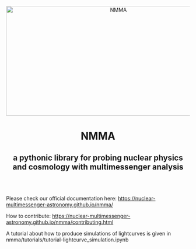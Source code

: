 <div align="center">
   <picture>
      <source media="(prefers-color-scheme: dark)" srcset="https://github.com/nuclear-multimessenger-astronomy/nmma/raw/main/doc/images/dark-logo.svg">
      <source media="(prefers-color-scheme: light)" srcset="https://github.com/nuclear-multimessenger-astronomy/nmma/raw/main/doc/images/light-logo.svg">
      <img alt="NMMA" src="https://github.com/nuclear-multimessenger-astronomy/nmma/raw/main/doc/images/light-logo.svg" width="600px" height="300px">
   </picture>
   <h1>NMMA</h1>
   <h2>a pythonic library for probing nuclear physics and cosmology with multimessenger analysis</h2>
   <br/><br/>
</div>


Please check our official documentation here: https://nuclear-multimessenger-astronomy.github.io/nmma/


How to contribute: https://nuclear-multimessenger-astronomy.github.io/nmma/contributing.html


A tutorial about how to produce simulations of lightcurves is given in nmma/tutorials/tutorial-lightcurve_simulation.ipynb
